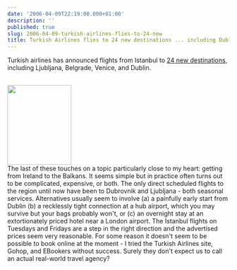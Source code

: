 ```yaml
---
date: '2006-04-09T22:19:00.000+01:00'
description: ''
published: true
slug: 2006-04-09-turkish-airlines-flies-to-24-new
title: Turkish Airlines flies to 24 new destinations ... including Dublin
---
```


Turkish airlines has announced flights from Istanbul to <a href="http://www.thy.com/en-INT/corporate/news/announcements/announcement.aspx?did=270">24 new destinations</a>, including Ljubljana, Belgrade, Venice, and Dublin.<br /><br /><div class="imageholder"><img alt="" border="0" height="180" src="http://www.balkanology.com/blog/images/istanbul2005_pict0030.jpg" width="145" /></div>The last of these touches on a topic particularly close to my heart: getting from Ireland to the Balkans. It seems simple but in practice often turns out to be complicated, expensive, or both. The only direct scheduled flights to the region until now have been to Dubrovnik and Ljubljana - both seasonal services. Alternatives usually seem to involve (a) a painfully early start from Dublin (b) a recklessly tight connection at a hub airport, which you may survive but your bags probably won't, or (c) an overnight stay at an extortionately priced hotel near a London airport. The Istanbul flights on Tuesdays and Fridays are a step in the right direction and the advertised prices seem very reasonable. For some reason it doesn't seem to be possible to book online at the moment - I tried the Turkish Airlines site, Gohop, and EBookers without success. Surely they don't expect us to call an actual real-world travel agency?
